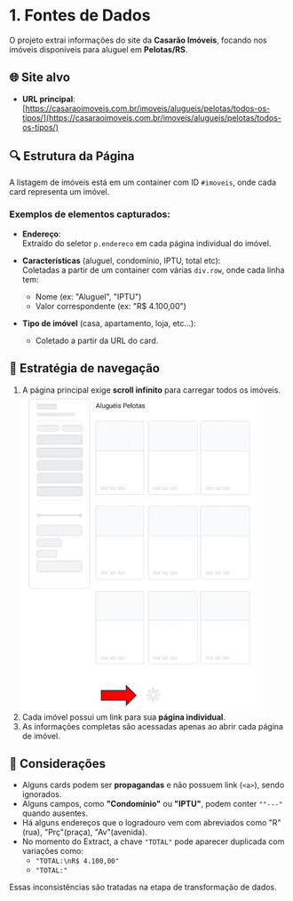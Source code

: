 # 1. Fontes de Dados

O projeto extrai informações do site da **Casarão Imóveis**, focando nos imóveis disponíveis para aluguel em **Pelotas/RS**.

## 🌐 Site alvo

- **URL principal**:  
  [https://casaraoimoveis.com.br/imoveis/alugueis/pelotas/todos-os-tipos/](https://casaraoimoveis.com.br/imoveis/alugueis/pelotas/todos-os-tipos/)

## 🔍 Estrutura da Página

A listagem de imóveis está em um container com ID `#imoveis`, onde cada card representa um imóvel.

### Exemplos de elementos capturados:

- **Endereço**:  
  Extraído do seletor `p.endereco` em cada página individual do imóvel.
  
- **Características** (aluguel, condomínio, IPTU, total etc):  
  Coletadas a partir de um container com várias `div.row`, onde cada linha tem:
  - Nome (ex: "Aluguel", "IPTU")
  - Valor correspondente (ex: "R$ 4.100,00")

- **Tipo de imóvel** (casa, apartamento, loja, etc...):
  - Coletado a partir da URL do card.

## 🧭 Estratégia de navegação

1. A página principal exige **scroll infinito** para carregar todos os imóveis.
![Demonstração do scroll infinito](assets/scroll_infinito.png)
2. Cada imóvel possui um link para sua **página individual**.
3. As informações completas são acessadas apenas ao abrir cada página de imóvel.

## 🧪 Considerações

- Alguns cards podem ser **propagandas** e não possuem link (`<a>`), sendo ignorados.
- Alguns campos, como **"Condomínio"** ou **"IPTU"**, podem conter `""---"` quando ausentes.
- Há alguns endereços que o logradouro vem com abreviados como "R"(rua), "Prç"(praça), "Av"(avenida). 
- No momento do Extract, a chave `"TOTAL"` pode aparecer duplicada com variações como:
  - `"TOTAL:\nR$ 4.100,00"`
  - `"TOTAL:"`

Essas inconsistências são tratadas na etapa de transformação de dados.
